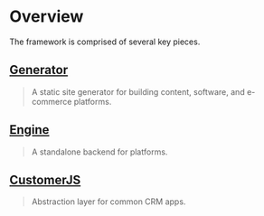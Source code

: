  # Overview

The framework is comprised of several key pieces.

## [Generator](/generator)
> A static site generator for building content, software, and e-commerce platforms.

## [Engine](/engine)
> A standalone backend for platforms.

## [CustomerJS](/customer-js)
> Abstraction layer for common CRM apps.